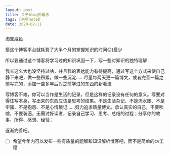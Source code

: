 ```yaml
---
layout: post
title: 关于blog的看法
tags: [杂项note]
date: 2020-02-11
---
```


淘宝咸鱼

搭这个博客平台就耗费了大半个月的掌握知识的时间😕(最少

所以要通过这个博客将学习过的知识巩固一下，写一些对知识的独特理解

我长这么大也没坚持过啥，并且我的表达能力有待提高，通过写这个方式来使自己静下来吧，做一些积累，做一些沉淀......尽量每两天更一篇博文，或者完善一篇之前写完的，添加一些多年后对之前学过的东西的新看法

写博客不难，你可以当作是生活的记录，但是这样的记录没有任何的意义。写要对得住写本身，写出来的东西应该是思考的结果。不是生活杂记、不是流水账、不是牢骚、不是抱怨、不是心情琐记……努力追求质量博文。承认真实的自己，不要吹嘘，不要装逼，无需讨好读者，记录自己学习、思考、总结的过程；分享你的故事、所得、感想、经验；  

逐渐完善吧。

- [ ] 希望今年内可以发布一些有质量的题解和知识解析博客吧，而不是简单的cv工程